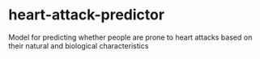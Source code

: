 # heart-attack-predictor
Model for predicting whether people are prone to heart attacks based on their natural and biological characteristics

